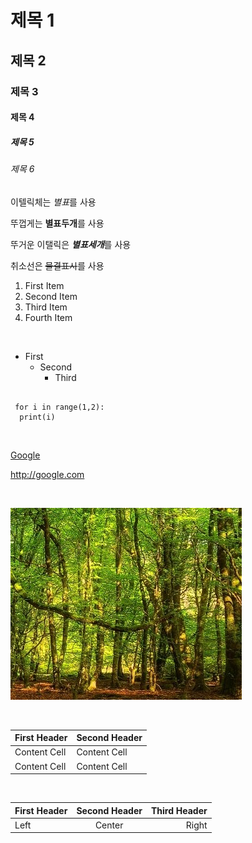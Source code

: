 # 제목 1
## 제목 2
### 제목 3
#### 제목 4
##### 제목 5
###### 제목 6


이텔릭체는 *별표*를 사용  


뚜껍게는 **별표두개**를 사용
 
 
뚜거운 이탤릭은 ***별표세개***를 사용
  
 
취소선은 ~~물결표시~~를 사용
  


1. First Item
2. Second Item
3. Third Item  
1. Fourth Item
</br>

* First
  * Second 
    * Third 

<pre><code>
 for i in range(1,2):
  print(i)
</code></pre>

</br>

 [Google](http://google.com)
 
 <http://google.com>
 
</br> 
 
![Forest](./images/iForest.PNG)

</br> 

First Header  | Second Header
------------- | -------------
Content Cell  | Content Cell
Content Cell  | Content Cell

</br>

First Header  | Second Header | Third Header
:------------ | :-----------: | -----------:
Left          | Center        | Right

</br>
